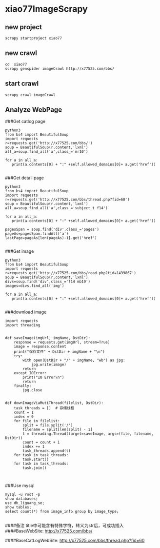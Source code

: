 # xiao77ImageScrapy




## new project

```
scrapy startproject xiao77

```

## new crawl

```
cd  xiao77
scrapy genspider imageCrawl http://x77525.com/bbs/

```

## start crawl

```
scrapy crawl imageCrawl

```


## Analyze WebPage
###Get catlog page

```
python3
from bs4 import BeautifulSoup
import requests
r=requests.get('http://x77525.com/bbs/')
soup = BeautifulSoup(r.content,'lxml')
all_a=soup.find_all('a',class_='mr10')

for a in all_a:
   print(a.contents[0] + ":" +self.allowed_domains[0]+ a.get('href'))


```

###Get detail page

```
python3
from bs4 import BeautifulSoup
import requests
r=requests.get('http://x77525.com/bbs/thread.php?fid=60')
soup = BeautifulSoup(r.content,'lxml')
all_a=soup.find_all('a',class_='subject_t f14')

for a in all_a:
   print(a.contents[0] + ":" +self.allowed_domains[0]+ a.get('href'))
   
pagesSpan = soup.find('div',class_='pages')
pageAs=pagesSpan.findAll('a')
lastPage=pageAs[len(pageAs)-1].get('href')


```

###Get image 

```
python3
from bs4 import BeautifulSoup
import requests
r=requests.get('http://x77525.com/bbs/read.php?tid=1439867')
soup = BeautifulSoup(r.content,'lxml')
divs=soup.find('div',class_='f14 mb10')
images=divs.find_all('img')

for a in all_a:
   print(a.contents[0] + ":" +self.allowed_domains[0]+ a.get('href'))


```



###download image 

```
import requests
import threading


def saveImage(imgUrl, imgName, DstDir):
    response = requests.get(imgUrl, stream=True)
    image = response.content
    print("保存文件" + DstDir + imgName + "\n")
    try:
        with open(DstDir + "/" + imgName, "wb") as jpg:
            jpg.write(image)
        return
    except IOError:
        print("IO Error\n")
        return
    finally:
        jpg.close


def downImageViaMutiThread(filelist, DstDir):
    task_threads = []  # 存储线程
    count = 1
    index = 0
    for file in filelist:
        split = file.split('/')
        filename = split[len(split) - 1]
        t = threading.Thread(target=saveImage, args=(file, filename, DstDir))
        count = count + 1
        index += 1
        task_threads.append(t)
    for task in task_threads:
        task.start()
    for task in task_threads:
        task.join()



```

###Use mysql

```
mysql -u root -p
show databases;
use db_liguang_se;
show tables;
select count(*) from image_info group by image_type;


```



####备注
title中可能含有特殊字符，转义为str后，可成功插入
####BaseWebSite:
<http://x77525.com/bbs/>

####BaseCatLogWebSite:
<http://x77525.com/bbs/thread.php?fid=60>

